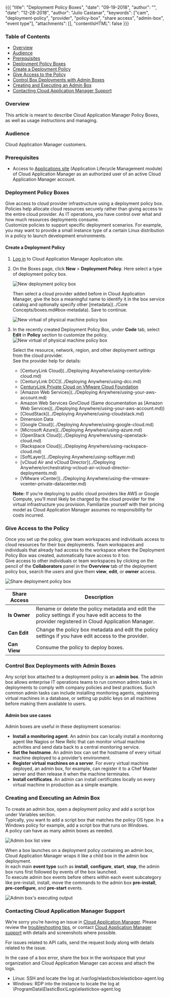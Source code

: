 {{{ "title": "Deployment Policy Boxes",
"date": "09-19-2018",
"author": "",
"date": "12-28-2018",
"author": "Julio Castanar",
"keywords": ["cam", "deployment-policy", "provider", "policy-box", "share access", "admin-box", "event type"],
"attachments": [],
"contentIsHTML": false
}}}

### Table of Contents

* [Overview](#overview)
* [Audience](#audience)
* [Prerequisites](#prerequisites)
* [Deployment Policy Boxes](#deployment-policy-boxes)
* [Create a Deployment Policy](#create-a-deployment-policy)
* [Give Access to the Policy](#give-access-to-the-policy)
* [Control Box Deployments with Admin Boxes](#control-box-deployments-with-admin-boxes)
* [Creating and Executing an Admin Box](#creating-and-executing-an-admin-box)
* [Contacting Cloud Application Manager Support](#contacting-cloud-application-manager-support)

### Overview

This article is meant to describe Cloud Application Manager Policy Boxes, as well as usage instructions and managing.

### Audience

Cloud Application Manager customers.

### Prerequisites

* Access to [Applications site](https://cam.ctl.io/#/boxes) (Application Lifecycle Management module) of Cloud Application Manager as an authorized user of an active Cloud Application Manager account.

### Deployment Policy Boxes

Give access to cloud provider infrastructure using a deployment policy box. Policies help allocate cloud resources securely rather than giving access to the entire cloud provider. As IT operations, you have control over what and how much resources deployments consume.  
Customize policies to support specific deployment scenarios. For example, you may want to provide a small instance type of a certain Linux distribution in a policy to launch development environments.

#### Create a Deployment Policy

1. [Log in](https://cam.ctl.io/login) to Cloud Application Manager Application site.

2. On the Boxes page, click **New** > **Deployment Policy**. Here select a type of deployment policy box.

    ![New deployment policy box](../../images/cloud-application-manager/deploymentpolicyboxes1.png)

    Then select a cloud provider added before in Cloud Application Manager, give the box a meaningful name to identify it in the box service catalog and optionally specify other [metadata](../Core Concepts/boxes.md#box-metadata). Save to continue.

    ![New virtual of physical machine policy box](../../images/cloud-application-manager/deploymentpolicyboxes2.png)

3. In the recently created Deployment Policy Box, under **Code** tab, select **Edit** in **Policy** section to customize the policy.  
    ![New virtual of physical machine policy box](../../images/cloud-application-manager/deploymentpolicyboxes2b.png)

    Select the resource, network, region, and other deployment settings from the cloud provider.  
    See the provider help for details:

    * [CenturyLink Cloud](../Deploying Anywhere/using-centurylink-cloud.md)
    * [CenturyLink DCC](../Deploying Anywhere/using-dcc.md)
    * [CenturyLink Private Cloud on VMware Cloud Foundation](https://www.ctl.io/knowledge-base/centurylink-private-cloud-on-vmware-cloud-foundation/)
    * [Amazon Web Services](../Deploying Anywhere/using-your-aws-account.md)
    * Amazon Web Services GovCloud (Same documentation as [Amazon Web Services](../Deploying Anywhere/using-your-aws-account.md))
    * [CloudStack](../Deploying Anywhere/using-cloudstack.md)
    * Dimension Data
    * [Google Cloud](../Deploying Anywhere/using-google-cloud.md)
    * [Microsoft Azure](../Deploying Anywhere/using-azure.md)
    * [OpenStack Cloud](../Deploying Anywhere/using-openstack-cloud.md)
    * [Rackspace Cloud](../Deploying Anywhere/using-rackspace-cloud.md)
    * [SoftLayer](../Deploying Anywhere/using-softlayer.md)
    * [vCloud Air and vCloud Director](../Deploying Anywhere/orchestrating-vcloud-air-vcloud-director-deployments.md)
    * [VMware vCenter](../Deploying Anywhere/using-the-vmware-vcenter-private-datacenter.md)

    **Note:** If you’re deploying to public cloud providers like AWS or Google Compute, you’ll most likely be charged by the cloud provider for the virtual infrastructure you provision. Familiarize yourself with their pricing model as Cloud Application Manager assumes no responsibility for costs incurred.

### Give Access to the Policy

Once you set up the policy, give team workspaces and individuals access to cloud resources for their box deployments. Team workspaces and individuals that already had access to the workspace where the Deployment Policy Box was created, automatically have access to it too.  
Give access to other individuals or team workspaces by clicking on the pencil of the **Collaborators** panel in the **Overview** tab of the deployment policy box, search the users and give them **view**, **edit**, or **owner** access.

![Share deployment policy box](../../images/cloud-application-manager/deploymentpolicyboxes-share.png)


| Share Access | Description |
|--------------|-------------|
| **Is Owner** | Rename or delete the policy metadata and edit the policy settings if you have edit access to the provider registered in Cloud Application Manager. |
| **Can Edit** | Change the policy box metadata and edit the policy settings if you have edit access to the provider. |
| **Can View** | Consume the policy to deploy boxes. |

### Control Box Deployments with Admin Boxes

Any script box attached to a deployment policy is an **admin box**. The admin box allows enterprise IT operations teams to run common admin tasks in deployments to comply with company policies and best practices. Such common admin tasks can include installing monitoring agents, registering virtual machines in a database, or setting up public keys on all machines before making them available to users.

#### Admin box use cases

Admin boxes are useful in these deployment scenarios:

* **Install a monitoring agent**. An admin box can locally install a monitoring agent like Nagios or New Relic that can monitor virtual machine activities and send data back to a central monitoring service.
* **Set the hostname**. An admin box can set the hostname of every virtual machine deployed to a provider’s environment.
* **Register virtual machines on a server**. For every virtual machine deployed, an admin box, for example, can register it to a Chef Master server and then release it when the machine terminates.
* **Install certificates**. An admin can install certificates locally on every virtual machine in production as a simple example.

### Creating and Executing an Admin Box

To create an admin box, open a deployment policy and add a script box under Variables section.  
Typically, you want to add a script box that matches the policy OS type. In a Windows policy for example, add a script box that runs on Windows.  
A policy can have as many admin boxes as needed.

![Admin box list view](../../images/cloud-application-manager/deploymentpolicyboxes3.png)

When a box launches on a deployment policy containing an admin box, Cloud Application Manager wraps it like a child box in the admin box deployment.  
In each main **event type** such as **install**, **configure**, **start**, **stop**, the admin box runs first followed by events of the box launched.  
To execute admin box events before others within each event subcategory like pre-install, install, move the commands to the admin box **pre-install**, **pre-configure**, and **pre-start** events.

![Admin box's executing output](../../images/cloud-application-manager/deploymentpolicyboxes4.png)

### Contacting Cloud Application Manager Support

We’re sorry you’re having an issue in [Cloud Application Manager](https://www.ctl.io/cloud-application-manager/). Please review the [troubleshooting tips](../Troubleshooting/troubleshooting-tips.md), or contact [Cloud Application Manager support](mailto:incident@CenturyLink.com) with details and screenshots where possible.

For issues related to API calls, send the request body along with details related to the issue.

In the case of a box error, share the box in the workspace that your organization and Cloud Application Manager can access and attach the logs.
* Linux: SSH and locate the log at /var/log/elasticbox/elasticbox-agent.log
* Windows: RDP into the instance to locate the log at \ProgramData\ElasticBox\Logs\elasticbox-agent.log
